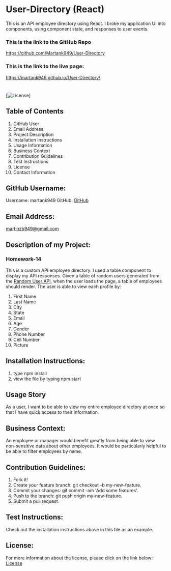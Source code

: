 # User-Directory (React)

This is an API employee directory using React. I broke my application UI into components, using component state, and responses to user events.

### This is the link to the GitHub Repo

https://github.com/Martank949/User-Directory

### This is the link to the live page:

https://martank949.github.io/User-Directory/

#

[![License](https://img.shields.io/badge/License-Apache-blue.svg "License Badge")]

## Table of Contents

1. GitHub User
2. Email Address
3. Project Description
4. Installation Instructions
5. Usage Information
6. Business Context
7. Contribution Guidelines
8. Test Instructions
9. License
10. Contact Information

## GitHub Username:

Username: martank949
GitHub: [GitHub](https://github.com/martank949)

## Email Address:

martinzb949@gmail.com

## Description of my Project:

### Homework-14

This is a custom API employee directory. I used a table component to display my API responses. Given a table of random users generated from the [Random User API](https://randomuser.me/), when the user loads the page, a table of employees should render. The user is able to view each profile by:

1. First Name
2. Last Name
3. City
4. State
5. Email
6. Age
7. Gender
8. Phone Number
9. Cell Number
10. Picture

## Installation Instructions:

1. type npm install
2. view the file by typing npm start

## Usage Story

As a user, I want to be able to view my entire employee directory at once so that I have quick access to their information.

## Business Context:

An employee or manager would benefit greatly from being able to view non-sensitive data about other employees. It would be particularly helpful to be able to filter employees by name.

## Contribution Guidelines:

1. Fork it!
2. Create your feature branch: git checkout -b my-new-feature.
3. Commit your changes: git commit -am 'Add some features'.
4. Push to the branch: git push origin my-new-feature.
5. Submit a pull request.

## Test Instructions:

Check out the installation instructions above in this file as an example.

## License:

For more information about the license, please click on the link below:
[License](https://opensource.org/licenses/Apache)
